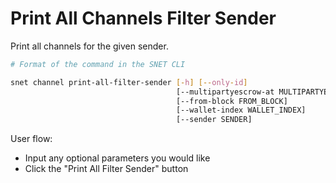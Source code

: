 # Print All Channels Filter Sender

Print all channels for the given sender.

<ImageViewer src="/assets/images/products/AIMarketplace/TUI/PrintAllChannelsForSenderPage.webp" alt="Print All Channels Filter Sender Page"/>

```bash
# Format of the command in the SNET CLI

snet channel print-all-filter-sender [-h] [--only-id]
                                     [--multipartyescrow-at MULTIPARTYESCROW_AT]
                                     [--from-block FROM_BLOCK]
                                     [--wallet-index WALLET_INDEX]
                                     [--sender SENDER]
```

User flow:

* Input any optional parameters you would like
* Click the "Print All Filter Sender" button
